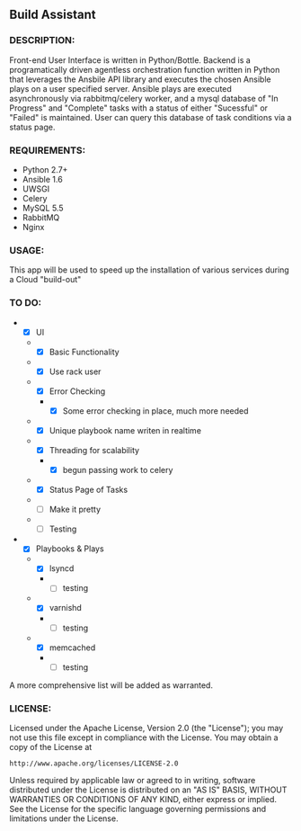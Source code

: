 ## Build Assistant

### DESCRIPTION:

Front-end User Interface is written in Python/Bottle.  Backend is a programatically driven agentless orchestration function written in Python that leverages the Ansbile API library and executes the chosen Ansible plays on a user specified server.  Ansible plays are executed asynchronously via rabbitmq/celery worker, and a mysql database of "In Progress" and "Complete" tasks with a status of either "Sucessful" or "Failed" is maintained.  User can query this database of task conditions via a status page.

### REQUIREMENTS:

- Python 2.7+
- Ansible 1.6
- UWSGI
- Celery
- MySQL 5.5
- RabbitMQ
- Nginx

### USAGE:

This app will be used to speed up the installation of various services during a Cloud "build-out"

### TO DO:

* - [x] UI
  * - [x] Basic Functionality
  * - [x] Use rack user
  * - [x] Error Checking
    * - [x] Some error checking in place, much more needed
  * - [x] Unique playbook name writen in realtime
  * - [x] Threading for scalability
    * - [x] begun passing work to celery
  * - [x] Status Page of Tasks
  * - [ ] Make it pretty
  * - [ ] Testing
* - [x] Playbooks & Plays
  * - [x] lsyncd
    * - [ ] testing
  * - [x] varnishd
    *  - [ ] testing
  * - [x] memcached
    * - [ ] testing

A more comprehensive list will be added as warranted.

### LICENSE:

Licensed under the Apache License, Version 2.0 (the "License");
you may not use this file except in compliance with the License.
You may obtain a copy of the License at

    http://www.apache.org/licenses/LICENSE-2.0

Unless required by applicable law or agreed to in writing, software
distributed under the License is distributed on an "AS IS" BASIS,
WITHOUT WARRANTIES OR CONDITIONS OF ANY KIND, either express or implied.
See the License for the specific language governing permissions and
limitations under the License.
